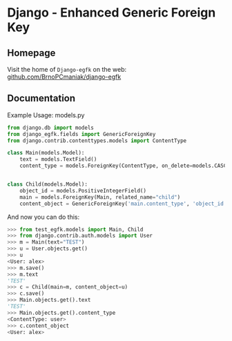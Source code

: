 Django - **E**nhanced **G**eneric **F**oreign **K**ey
=====================================================

Homepage
--------
Visit the home of `Django-egfk` on the web: [github.com/BrnoPCmaniak/django-egfk](https://github.com/BrnoPCmaniak/django-egfk)

Documentation
-------------

Example Usage:
models.py
```python
from django.db import models
from django_egfk.fields import GenericForeignKey
from django.contrib.contenttypes.models import ContentType

class Main(models.Model):
    text = models.TextField()
    content_type = models.ForeignKey(ContentType, on_delete=models.CASCADE, blank=True, null=True)


class Child(models.Model):
    object_id = models.PositiveIntegerField()
    main = models.ForeignKey(Main, related_name="child")
    content_object = GenericForeignKey('main.content_type', 'object_id')
```

And now you can do this:
```python
>>> from test_egfk.models import Main, Child
>>> from django.contrib.auth.models import User
>>> m = Main(text="TEST")
>>> u = User.objects.get()
>>> u
<User: alex>
>>> m.save()
>>> m.text
'TEST'
>>> c = Child(main=m, content_object=u)
>>> c.save()
>>> Main.objects.get().text
'TEST'
>>> Main.objects.get().content_type
<ContentType: user>
>>> c.content_object
<User: alex>
```
